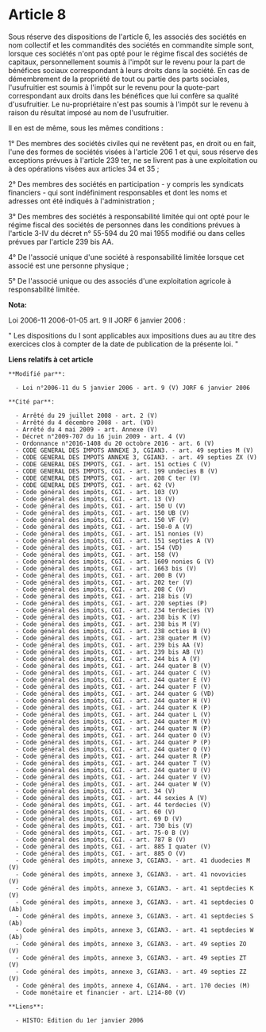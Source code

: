 # Article 8

Sous réserve des dispositions de l'article 6, les associés des sociétés en nom collectif et les commandités des sociétés en
commandite simple sont, lorsque ces sociétés n'ont pas opté pour le régime fiscal des sociétés de capitaux, personnellement
soumis à l'impôt sur le revenu pour la part de bénéfices sociaux correspondant à leurs droits dans la société. En cas de
démembrement de la propriété de tout ou partie des parts sociales, l'usufruitier est soumis à l'impôt sur le revenu pour la
quote-part correspondant aux droits dans les bénéfices que lui confère sa qualité d'usufruitier. Le nu-propriétaire n'est pas
soumis à l'impôt sur le revenu à raison du résultat imposé au nom de l'usufruitier.

Il en est de même, sous les mêmes conditions :

1° Des membres des sociétés civiles qui ne revêtent pas, en droit ou en fait, l'une des formes de sociétés visées à l'article
206 1 et qui, sous réserve des exceptions prévues à l'article 239 ter, ne se livrent pas à une exploitation ou à des
opérations visées aux articles 34 et 35 ;

2° Des membres des sociétés en participation - y compris les syndicats financiers - qui sont indéfiniment responsables et
dont les noms et adresses ont été indiqués à l'administration ;

3° Des membres des sociétés à responsabilité limitée qui ont opté pour le régime fiscal des sociétés de personnes dans les
conditions prévues à l'article 3-IV du décret n° 55-594 du 20 mai 1955 modifié ou dans celles prévues par l'article 239 bis
AA.

4° De l'associé unique d'une société à responsabilité limitée lorsque cet associé est une personne physique ;

5° De l'associé unique ou des associés d'une exploitation agricole à responsabilité limitée.

**Nota:**

Loi 2006-11 2006-01-05 art. 9 II JORF 6 janvier 2006 : 

" Les dispositions du I sont applicables aux impositions dues au au titre des exercices clos à compter de la date de
publication de la présente loi. "

**Liens relatifs à cet article**

	**Modifié par**:

	  - Loi n°2006-11 du 5 janvier 2006 - art. 9 (V) JORF 6 janvier 2006

	**Cité par**:

	  - Arrêté du 29 juillet 2008 - art. 2 (V)
	  - Arrêté du 4 décembre 2008 - art. (VD)
	  - Arrêté du 4 mai 2009 - art. Annexe (V)
	  - Décret n°2009-707 du 16 juin 2009 - art. 4 (V)
	  - Ordonnance n°2016-1408 du 20 octobre 2016 - art. 6 (V)
	  - CODE GENERAL DES IMPOTS ANNEXE 3, CGIAN3. - art. 49 septies M (V)
	  - CODE GENERAL DES IMPOTS ANNEXE 3, CGIAN3. - art. 49 septies ZX (V)
	  - CODE GENERAL DES IMPOTS, CGI. - art. 151 octies C (V)
	  - CODE GENERAL DES IMPOTS, CGI. - art. 199 undecies B (V)
	  - CODE GENERAL DES IMPOTS, CGI. - art. 208 C ter (V)
	  - CODE GENERAL DES IMPOTS, CGI. - art. 62 (V)
	  - Code général des impôts, CGI. - art. 103 (V)
	  - Code général des impôts, CGI. - art. 13 (V)
	  - Code général des impôts, CGI. - art. 150 U (V)
	  - Code général des impôts, CGI. - art. 150 UB (V)
	  - Code général des impôts, CGI. - art. 150 VF (V)
	  - Code général des impôts, CGI. - art. 150-0 A (V)
	  - Code général des impôts, CGI. - art. 151 nonies (V)
	  - Code général des impôts, CGI. - art. 151 septies A (V)
	  - Code général des impôts, CGI. - art. 154 (VD)
	  - Code général des impôts, CGI. - art. 158 (V)
	  - Code général des impôts, CGI. - art. 1609 nonies G (V)
	  - Code général des impôts, CGI. - art. 1663 bis (V)
	  - Code général des impôts, CGI. - art. 200 B (V)
	  - Code général des impôts, CGI. - art. 202 ter (V)
	  - Code général des impôts, CGI. - art. 208 C (V)
	  - Code général des impôts, CGI. - art. 218 bis (V)
	  - Code général des impôts, CGI. - art. 220 septies (P)
	  - Code général des impôts, CGI. - art. 234 terdecies (V)
	  - Code général des impôts, CGI. - art. 238 bis K (V)
	  - Code général des impôts, CGI. - art. 238 bis M (V)
	  - Code général des impôts, CGI. - art. 238 octies B (V)
	  - Code général des impôts, CGI. - art. 238 quater M (V)
	  - Code général des impôts, CGI. - art. 239 bis AA (V)
	  - Code général des impôts, CGI. - art. 239 bis AB (V)
	  - Code général des impôts, CGI. - art. 244 bis A (V)
	  - Code général des impôts, CGI. - art. 244 quater B (V)
	  - Code général des impôts, CGI. - art. 244 quater C (V)
	  - Code général des impôts, CGI. - art. 244 quater E (V)
	  - Code général des impôts, CGI. - art. 244 quater F (V)
	  - Code général des impôts, CGI. - art. 244 quater G (VD)
	  - Code général des impôts, CGI. - art. 244 quater H (V)
	  - Code général des impôts, CGI. - art. 244 quater K (P)
	  - Code général des impôts, CGI. - art. 244 quater L (V)
	  - Code général des impôts, CGI. - art. 244 quater M (V)
	  - Code général des impôts, CGI. - art. 244 quater N (P)
	  - Code général des impôts, CGI. - art. 244 quater O (V)
	  - Code général des impôts, CGI. - art. 244 quater P (P)
	  - Code général des impôts, CGI. - art. 244 quater Q (V)
	  - Code général des impôts, CGI. - art. 244 quater R (P)
	  - Code général des impôts, CGI. - art. 244 quater T (V)
	  - Code général des impôts, CGI. - art. 244 quater U (V)
	  - Code général des impôts, CGI. - art. 244 quater V (V)
	  - Code général des impôts, CGI. - art. 244 quater W (V)
	  - Code général des impôts, CGI. - art. 34 (V)
	  - Code général des impôts, CGI. - art. 44 sexies A (V)
	  - Code général des impôts, CGI. - art. 44 terdecies (V)
	  - Code général des impôts, CGI. - art. 60 (V)
	  - Code général des impôts, CGI. - art. 69 D (V)
	  - Code général des impôts, CGI. - art. 730 bis (V)
	  - Code général des impôts, CGI. - art. 75-0 B (V)
	  - Code général des impôts, CGI. - art. 787 B (V)
	  - Code général des impôts, CGI. - art. 885 I quater (V)
	  - Code général des impôts, CGI. - art. 885 O (V)
	  - Code général des impôts, annexe 3, CGIAN3. - art. 41 duodecies M (V)
	  - Code général des impôts, annexe 3, CGIAN3. - art. 41 novovicies (V)
	  - Code général des impôts, annexe 3, CGIAN3. - art. 41 septdecies K (V)
	  - Code général des impôts, annexe 3, CGIAN3. - art. 41 septdecies O (Ab)
	  - Code général des impôts, annexe 3, CGIAN3. - art. 41 septdecies S (Ab)
	  - Code général des impôts, annexe 3, CGIAN3. - art. 41 septdecies W (Ab)
	  - Code général des impôts, annexe 3, CGIAN3. - art. 49 septies ZO (V)
	  - Code général des impôts, annexe 3, CGIAN3. - art. 49 septies ZT (V)
	  - Code général des impôts, annexe 3, CGIAN3. - art. 49 septies ZZ (V)
	  - Code général des impôts, annexe 4, CGIAN4. - art. 170 decies (M)
	  - Code monétaire et financier - art. L214-80 (V)

	**Liens**:

	  - HISTO: Edition du 1er janvier 2006

